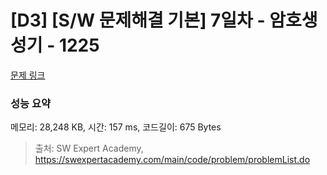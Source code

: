 # [D3] [S/W 문제해결 기본] 7일차 - 암호생성기 - 1225 

[문제 링크](https://swexpertacademy.com/main/code/problem/problemDetail.do?contestProbId=AV14uWl6AF0CFAYD) 

### 성능 요약

메모리: 28,248 KB, 시간: 157 ms, 코드길이: 675 Bytes



> 출처: SW Expert Academy, https://swexpertacademy.com/main/code/problem/problemList.do